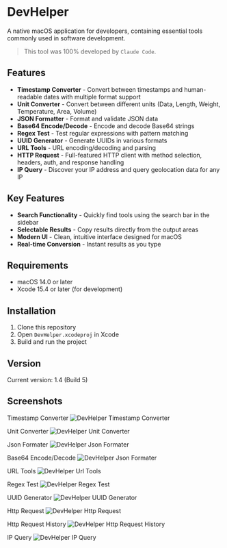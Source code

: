 # DevHelper

A native macOS application for developers, containing essential tools commonly used in software development.

> This tool was 100% developed by `Claude Code`.

## Features

- **Timestamp Converter** - Convert between timestamps and human-readable dates with multiple format support
- **Unit Converter** - Convert between different units (Data, Length, Weight, Temperature, Area, Volume)
- **JSON Formatter** - Format and validate JSON data
- **Base64 Encode/Decode** - Encode and decode Base64 strings
- **Regex Test** - Test regular expressions with pattern matching
- **UUID Generator** - Generate UUIDs in various formats
- **URL Tools** - URL encoding/decoding and parsing
- **HTTP Request** - Full-featured HTTP client with method selection, headers, auth, and response handling
- **IP Query** - Discover your IP address and query geolocation data for any IP

## Key Features

- **Search Functionality** - Quickly find tools using the search bar in the sidebar
- **Selectable Results** - Copy results directly from the output areas
- **Modern UI** - Clean, intuitive interface designed for macOS
- **Real-time Conversion** - Instant results as you type

## Requirements

- macOS 14.0 or later
- Xcode 15.4 or later (for development)

## Installation

1. Clone this repository
2. Open `DevHelper.xcodeproj` in Xcode
3. Build and run the project

## Version

Current version: 1.4 (Build 5)

## Screenshots

Timestamp Converter
![DevHelper Timestamp Converter](./screenshots/timestamp.png)

Unit Converter
![DevHelper Unit Converter](./screenshots/unit.png)

Json Formater
![DevHelper Json Formater](./screenshots/json.png)

Base64 Encode/Decode
![DevHelper Json Formater](./screenshots/base64.png)

URL Tools
![DevHelper Url Tools](./screenshots/url.png)

Regex Test
![DevHelper Regex Test](./screenshots/regex.png)

UUID Generator
![DevHelper UUID Generator](./screenshots/uuid.png)

Http Request
![DevHelper Http Request](./screenshots/http.png)

Http Request History
![DevHelper Http Request History](./screenshots/http_history.png)

IP Query
![DevHelper IP Query](./screenshots/ip.png)